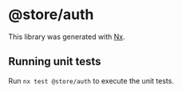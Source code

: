# @store/auth

This library was generated with [Nx](https://nx.dev).

## Running unit tests

Run `nx test @store/auth` to execute the unit tests.
